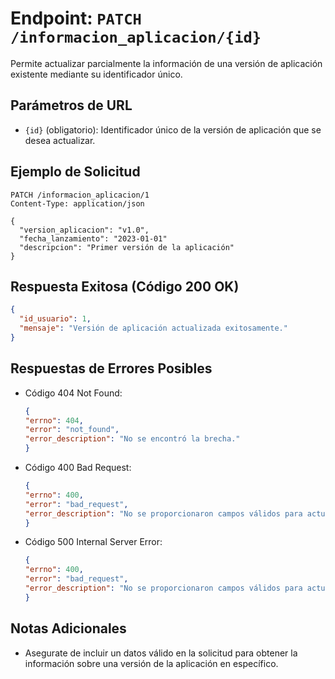 # Endpoint: `PATCH /informacion_aplicacion/{id}`

Permite actualizar parcialmente la información de una versión de aplicación existente mediante su identificador único.

## Parámetros de URL
-  `{id}` (obligatorio): Identificador único de la versión de aplicación que se desea actualizar.


## Ejemplo de Solicitud
```http
PATCH /informacion_aplicacion/1
Content-Type: application/json

{
  "version_aplicacion": "v1.0",
  "fecha_lanzamiento": "2023-01-01"
  "descripcion": "Primer versión de la aplicación"
}

```

## Respuesta Exitosa (Código 200 OK)
```json
{
  "id_usuario": 1,
  "mensaje": "Versión de aplicación actualizada exitosamente."
}
```

## Respuestas de Errores Posibles
- Código 404 Not Found:

  ```json
  {
  "errno": 404,
  "error": "not_found",
  "error_description": "No se encontró la brecha."
  }
  ```

- Código 400 Bad Request:
  ```json
  {
  "errno": 400,
  "error": "bad_request",
  "error_description": "No se proporcionaron campos válidos para actualizar."
  }
  ``` 


- Código 500 Internal Server Error:
  ```json
  {
  "errno": 400,
  "error": "bad_request",
  "error_description": "No se proporcionaron campos válidos para actualizar."
  }
  ``` 

## Notas Adicionales

- Asegurate de incluir un datos válido en la solicitud para obtener la información
  sobre una versión de la aplicación en específico.